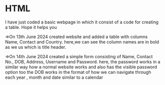 # HTML 
I have just coded a basic webpage in which it consist of a code for creating a table.
Hope it helps you

=>On 13th June 2024
created website and added a table with columns Name, Contact and Country.
here,we can see the column names are in bold as we us <th> which is title header.   

=>On 14th June 2024
created a simple form consisting of Name, Contact No., DOB, Address, Username and Password.
here, the password works in a similar way how a normal website works and also has the visible password option too 
the DOB works in the format of how we can navigate through each year , month and date similar to a calendar
